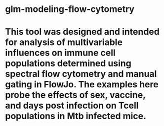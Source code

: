 # glm-modeling-flow-cytometry

# This tool was designed and intended for analysis of multivariable influences on immune cell populations determined using spectral flow cytometry and manual gating in FlowJo. The examples here probe the effects of sex, vaccine, and days post infection on Tcell populations in Mtb infected mice.
